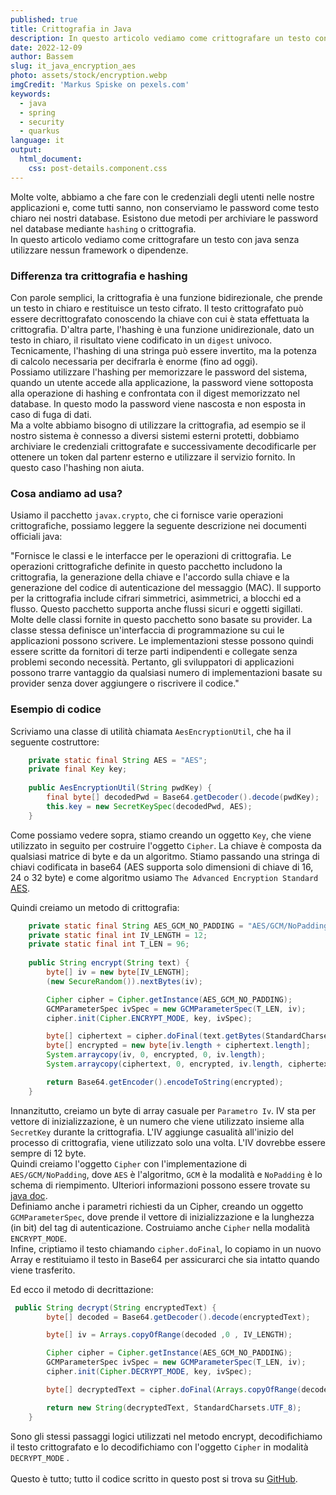 ```yaml
---
published: true
title: Crittografia in Java
description: In questo articolo vediamo come crittografare un testo con java senza utilizzare alcun framework o dipendenze .................
date: 2022-12-09
author: Bassem 
slug: it_java_encryption_aes
photo: assets/stock/encryption.webp
imgCredit: 'Markus Spiske on pexels.com'
keywords:
  - java
  - spring
  - security
  - quarkus
language: it
output:
  html_document:
    css: post-details.component.css
---
```

Molte volte, abbiamo a che fare con le credenziali degli utenti nelle nostre applicazioni e, come tutti sanno, non conserviamo le password come testo chiaro nei nostri database. Esistono due metodi per archiviare le password nel database mediante `hashing` o crittografia.
<br>
In questo articolo vediamo come crittografare un testo con java senza utilizzare nessun framework o dipendenze.

### Differenza tra crittografia e hashing

Con parole semplici, la crittografia è una funzione bidirezionale, che prende un testo in chiaro e restituisce un testo cifrato. Il testo crittografato può essere decrittografato conoscendo la chiave con cui è stata effettuata la crittografia. D'altra parte, l'hashing è una funzione unidirezionale, dato un testo in chiaro, il risultato viene codificato in un `digest` univoco.
<br>
Tecnicamente, l'hashing di una stringa può essere invertito, ma la potenza di calcolo necessaria per decifrarla è enorme (fino ad oggi).
<br>
Possiamo utilizzare l'hashing per memorizzare le password del sistema, quando un utente accede alla applicazione, la password viene sottoposta alla operazione di hashing e confrontata con il digest memorizzato nel database. In questo modo la password viene nascosta e non esposta in caso di fuga di dati. 
<br>
Ma a volte abbiamo bisogno di utilizzare la crittografia, ad esempio se il nostro sistema è connesso a diversi sistemi esterni protetti, dobbiamo archiviare le credenziali crittografate e successivamente decodificarle per ottenere un token dal partenr esterno e utilizzare il servizio fornito. In questo caso l'hashing non aiuta.

### Cosa andiamo ad usa?

Usiamo il pacchetto `javax.crypto`, che ci fornisce varie operazioni crittografiche, possiamo leggere la seguente descrizione nei documenti officiali java:

"Fornisce le classi e le interfacce per le operazioni di crittografia. Le operazioni crittografiche definite in questo pacchetto includono la crittografia, la generazione della chiave e l'accordo sulla chiave e la generazione del codice di autenticazione del messaggio (MAC).
Il supporto per la crittografia include cifrari simmetrici, asimmetrici, a blocchi ed a flusso. Questo pacchetto supporta anche flussi sicuri e oggetti sigillati.
Molte delle classi fornite in questo pacchetto sono basate su provider. La classe stessa definisce un'interfaccia di programmazione su cui le applicazioni possono scrivere. Le implementazioni stesse possono quindi essere scritte da fornitori di terze parti indipendenti e collegate senza problemi secondo necessità. Pertanto, gli sviluppatori di applicazioni possono trarre vantaggio da qualsiasi numero di implementazioni basate su provider senza dover aggiungere o riscrivere il codice."

### Esempio di codice

Scriviamo una classe di utilità chiamata `AesEncryptionUtil`, che ha il seguente costruttore:
```java
	private static final String AES = "AES";
	private final Key key;
   
    public AesEncryptionUtil(String pwdKey) {
        final byte[] decodedPwd = Base64.getDecoder().decode(pwdKey);
        this.key = new SecretKeySpec(decodedPwd, AES);
    }
```
Come possiamo vedere sopra, stiamo creando un oggetto `Key`, che viene utilizzato in seguito per costruire l'oggetto `Cipher`. La chiave è composta da qualsiasi matrice di byte e da un algoritmo. Stiamo passando una stringa di chiavi codificata in base64 (AES supporta solo dimensioni di chiave di 16, 24 o 32 byte) e come algoritmo usiamo `The Advanced Encryption Standard` [AES](https://en.wikipedia.org/wiki/Advanced_Encryption_Standard). 
<br>

Quindi creiamo un metodo di crittografia:
```java
    private static final String AES_GCM_NO_PADDING = "AES/GCM/NoPadding";
  	private static final int IV_LENGTH = 12;
    private static final int T_LEN = 96;
    
	public String encrypt(String text) {
        byte[] iv = new byte[IV_LENGTH];
        (new SecureRandom()).nextBytes(iv);

        Cipher cipher = Cipher.getInstance(AES_GCM_NO_PADDING);
        GCMParameterSpec ivSpec = new GCMParameterSpec(T_LEN, iv);
        cipher.init(Cipher.ENCRYPT_MODE, key, ivSpec);

        byte[] ciphertext = cipher.doFinal(text.getBytes(StandardCharsets.UTF_8));
        byte[] encrypted = new byte[iv.length + ciphertext.length];
        System.arraycopy(iv, 0, encrypted, 0, iv.length);
        System.arraycopy(ciphertext, 0, encrypted, iv.length, ciphertext.length);

        return Base64.getEncoder().encodeToString(encrypted);
    }
```
Innanzitutto, creiamo un byte di array casuale per `Parametro Iv`. IV sta per vettore di inizializzazione, è un numero che viene utilizzato insieme alla `SecretKey` durante la crittografia. L'IV aggiunge casualità all'inizio del processo di crittografia, viene utilizzato solo una volta. L'IV dovrebbe essere sempre di 12 byte.
<br> 
Quindi creiamo l'oggetto `Cipher` con l'implementazione di `AES/GCM/NoPadding`, dove `AES` è l'algoritmo, `GCM` è la modalità e `NoPadding` è lo schema di riempimento. Ulteriori informazioni possono essere trovate su [java doc](https://docs.oracle.com/javase/7/docs/technotes/guides/security/StandardNames.html#Cipher).
<br>
Definiamo anche i parametri richiesti da un Cipher, creando un oggetto `GCMParameterSpec`, dove prende il vettore di inizializzazione e la lunghezza (in bit) del tag di autenticazione. Costruiamo anche `Cipher` nella modalità `ENCRYPT_MODE`.
<br>
Infine, criptiamo il testo chiamando `cipher.doFinal`, lo copiamo in un nuovo Array e restituiamo il testo in Base64 per assicurarci che sia intatto quando viene trasferito.
<br>

Ed ecco il metodo di decrittazione:
```java
 public String decrypt(String encryptedText) {
        byte[] decoded = Base64.getDecoder().decode(encryptedText);

        byte[] iv = Arrays.copyOfRange(decoded ,0 , IV_LENGTH);

        Cipher cipher = Cipher.getInstance(AES_GCM_NO_PADDING);
        GCMParameterSpec ivSpec = new GCMParameterSpec(T_LEN, iv);
        cipher.init(Cipher.DECRYPT_MODE, key, ivSpec);

        byte[] decryptedText = cipher.doFinal(Arrays.copyOfRange(decoded, IV_LENGTH, decoded.length));

        return new String(decryptedText, StandardCharsets.UTF_8);
    }
```
Sono gli stessi passaggi logici utilizzati nel metodo encrypt, decodifichiamo il testo crittografato e lo decodifichiamo con l'oggetto `Cipher` in modalità `DECRYPT_MODE` .
<br>
<br>
Questo è tutto; tutto il codice scritto in questo post si trova su [GitHub](https://github.com/s0l0c0ding/spring-tips/tree/master/aes-encryption).
